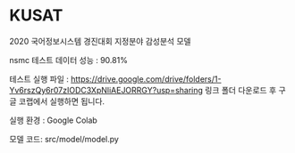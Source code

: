 # KUSAT

2020 국어정보시스템 경진대회 지정분야 감성분석 모델


nsmc 테스트 데이터 성능 : 90.81%


테스트 실행 파일 : https://drive.google.com/drive/folders/1-Yv6rszQy6r07zIODC3XpNliAEJORRGY?usp=sharing
링크 폴더 다운로드 후 구글 코랩에서 실행하면 됩니다.



실행 환경 : Google Colab

모델 코드: src/model/model.py
